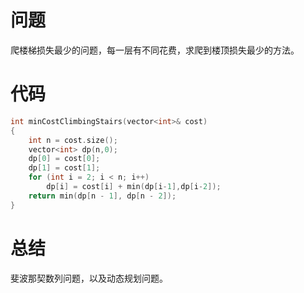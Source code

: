 # 问题
爬楼梯损失最少的问题，每一层有不同花费，求爬到楼顶损失最少的方法。
# 代码
```c
int minCostClimbingStairs(vector<int>& cost)
{
    int n = cost.size();
    vector<int> dp(n,0);
    dp[0] = cost[0];
    dp[1] = cost[1];
    for (int i = 2; i < n; i++)
        dp[i] = cost[i] + min(dp[i-1],dp[i-2]);
    return min(dp[n - 1], dp[n - 2]);  
}
```
# 总结
斐波那契数列问题，以及动态规划问题。
